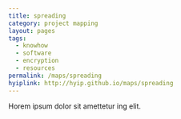 ```yaml
---
title: spreading
category: project mapping
layout: pages
tags:
  - knowhow
  - software
  - encryption
  - resources
permalink: /maps/spreading
hyiplink: http://hyip.github.io/maps/spreading
---
```

Horem ipsum dolor sit amettetur ing elit. 
